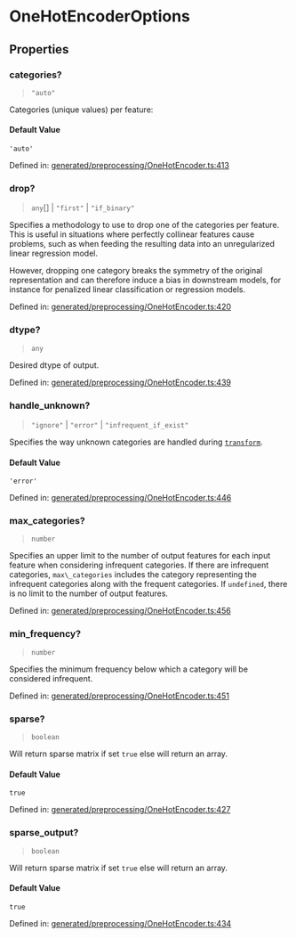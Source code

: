 # OneHotEncoderOptions

## Properties

### categories?

> `"auto"`

Categories (unique values) per feature:

#### Default Value

`'auto'`

Defined in:  [generated/preprocessing/OneHotEncoder.ts:413](https://github.com/transitive-bullshit/scikit-learn-ts/blob/122b3c0/packages/sklearn/src/generated/preprocessing/OneHotEncoder.ts#L413)

### drop?

> `any`[] \| `"first"` \| `"if_binary"`

Specifies a methodology to use to drop one of the categories per feature. This is useful in situations where perfectly collinear features cause problems, such as when feeding the resulting data into an unregularized linear regression model.

However, dropping one category breaks the symmetry of the original representation and can therefore induce a bias in downstream models, for instance for penalized linear classification or regression models.

Defined in:  [generated/preprocessing/OneHotEncoder.ts:420](https://github.com/transitive-bullshit/scikit-learn-ts/blob/122b3c0/packages/sklearn/src/generated/preprocessing/OneHotEncoder.ts#L420)

### dtype?

> `any`

Desired dtype of output.

Defined in:  [generated/preprocessing/OneHotEncoder.ts:439](https://github.com/transitive-bullshit/scikit-learn-ts/blob/122b3c0/packages/sklearn/src/generated/preprocessing/OneHotEncoder.ts#L439)

### handle\_unknown?

> `"ignore"` \| `"error"` \| `"infrequent_if_exist"`

Specifies the way unknown categories are handled during [`transform`](#sklearn.preprocessing.OneHotEncoder.transform "sklearn.preprocessing.OneHotEncoder.transform").

#### Default Value

`'error'`

Defined in:  [generated/preprocessing/OneHotEncoder.ts:446](https://github.com/transitive-bullshit/scikit-learn-ts/blob/122b3c0/packages/sklearn/src/generated/preprocessing/OneHotEncoder.ts#L446)

### max\_categories?

> `number`

Specifies an upper limit to the number of output features for each input feature when considering infrequent categories. If there are infrequent categories, `max\_categories` includes the category representing the infrequent categories along with the frequent categories. If `undefined`, there is no limit to the number of output features.

Defined in:  [generated/preprocessing/OneHotEncoder.ts:456](https://github.com/transitive-bullshit/scikit-learn-ts/blob/122b3c0/packages/sklearn/src/generated/preprocessing/OneHotEncoder.ts#L456)

### min\_frequency?

> `number`

Specifies the minimum frequency below which a category will be considered infrequent.

Defined in:  [generated/preprocessing/OneHotEncoder.ts:451](https://github.com/transitive-bullshit/scikit-learn-ts/blob/122b3c0/packages/sklearn/src/generated/preprocessing/OneHotEncoder.ts#L451)

### sparse?

> `boolean`

Will return sparse matrix if set `true` else will return an array.

#### Default Value

`true`

Defined in:  [generated/preprocessing/OneHotEncoder.ts:427](https://github.com/transitive-bullshit/scikit-learn-ts/blob/122b3c0/packages/sklearn/src/generated/preprocessing/OneHotEncoder.ts#L427)

### sparse\_output?

> `boolean`

Will return sparse matrix if set `true` else will return an array.

#### Default Value

`true`

Defined in:  [generated/preprocessing/OneHotEncoder.ts:434](https://github.com/transitive-bullshit/scikit-learn-ts/blob/122b3c0/packages/sklearn/src/generated/preprocessing/OneHotEncoder.ts#L434)

